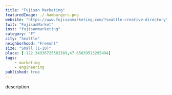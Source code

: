 ```yaml
---
title: "Fujisan Marketing"
featuredImage: ./-hamburgers.png
website: "https://www.fujisanmarketing.com/?seattle-creative-directory"
twit: "FujisanMarket"
inst: "fujisanmarketing"
category: "F"
city: "Seattle"
neighborhood: "Fremont"
size: "Small (1-10)"
place: [-122.34936725582389,47.65039513295494]
tags:
    - marketing
    - engineering
published: true
---
```


description

